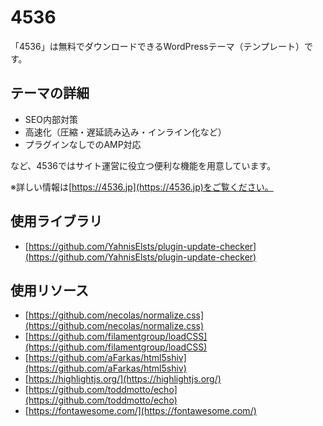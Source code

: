 # 4536

「4536」は無料でダウンロードできるWordPressテーマ（テンプレート）です。

## テーマの詳細

- SEO内部対策
- 高速化（圧縮・遅延読み込み・インライン化など）
- プラグインなしでのAMP対応

など、4536ではサイト運営に役立つ便利な機能を用意しています。

※詳しい情報は[https://4536.jp](https://4536.jp)をご覧ください。

## 使用ライブラリ

- [https://github.com/YahnisElsts/plugin-update-checker](https://github.com/YahnisElsts/plugin-update-checker)

## 使用リソース

- [https://github.com/necolas/normalize.css](https://github.com/necolas/normalize.css)
- [https://github.com/filamentgroup/loadCSS](https://github.com/filamentgroup/loadCSS)
- [https://github.com/aFarkas/html5shiv](https://github.com/aFarkas/html5shiv)
- [https://highlightjs.org/](https://highlightjs.org/)
- [https://github.com/toddmotto/echo](https://github.com/toddmotto/echo)
- [https://fontawesome.com/](https://fontawesome.com/)
